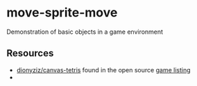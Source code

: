# move-sprite-move

Demonstration of basic objects in a game environment

## Resources

- [dionyziz/canvas-tetris](https://github.com/dionyziz/canvas-tetris) found in the open source [game listing](https://www.edopedia.com/blog/open-source-html5-and-javascript-games/)
-
